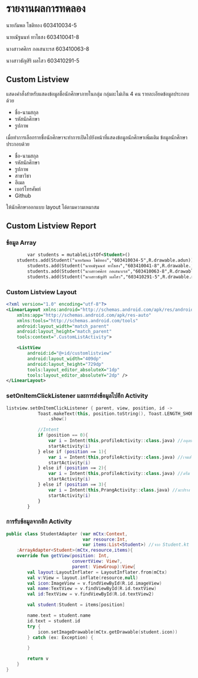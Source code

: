 # รายงานผลการทดลอง

นายกัมพล โชติทอง 603410034-5

นายณัฐนนท์ ทาไธสง 603410041-8

นางสาวศศิกร กอเสนาะรส 603410063-8

นางสาวธัญสิริ ผลไสว 603410291-5

## Custom Listview

แสดงคำสั่งสำหรับแสดงข้อมูลชื่อนักศึกษาภายในกลุ่ม กลุ่มละไม่เกิน 4 คน รายละเอียดข้อมูลประกอบด้วย

- ชื่อ-นามสกุล
- รหัสนักศึกษา
- รูปภาพ

เมื่อทำการเลือกรายชื่อนักศึกษาจะทำการเปิดไปยังหน้าที่แสดงข้อมูลนักศึกษาเพิ่มเติม ข้อมูลนักศึกษาประกอบด้วย

- ชื่อ-นามสกุล
- รหัสนักศึกษา
- รูปภาพ
- สาขาวิชา
- อีเมล
- เบอร์โทรศัพท์
- Github

ให้นักศึกษาออกแบบ layout ได้ตามความเหมาสม

## Custom Listview Report

### ข้อมูล Array

```xml
        var students = mutableListOf<Student>()
	students.add(Student("นายกัมพล โชติทอง","603410034-5",R.drawable.adun))
        students.add(Student("นายณัฐนนท์ ทาไธสง","603410041-8",R.drawable.james))
        students.add(Student("นางสาวศศิกร กอเสนาะรส","603410063-8",R.drawable.dream))
        students.add(Student("นางสาวธัญสิริ ผลไสว","603410291-5",R.drawable.maprangpf))

```

### Custom Listview Layout

```xml
<?xml version="1.0" encoding="utf-8"?>
<LinearLayout xmlns:android="http://schemas.android.com/apk/res/android"
    xmlns:app="http://schemas.android.com/apk/res-auto"
    xmlns:tools="http://schemas.android.com/tools"
    android:layout_width="match_parent"
    android:layout_height="match_parent"
    tools:context=".CustomListActivity">

    <ListView
        android:id="@+id/customlistview"
        android:layout_width="409dp"
        android:layout_height="729dp"
        tools:layout_editor_absoluteX="1dp"
        tools:layout_editor_absoluteY="2dp" />
</LinearLayout>

```

### setOnItemClickListener และการส่งข้อมูลไปอีก Activity

```kotlin
listview.setOnItemClickListener { parent, view, position, id ->
            Toast.makeText(this, position.toString(), Toast.LENGTH_SHORT)
                .show()

            //Intent
            if (position == 0){
                var i = Intent(this,profileActivity::class.java) //อดุลย์
                startActivity(i)
            } else if (position == 1){
                var i = Intent(this,profileActivity::class.java) //เจมส์
                startActivity(i)
            } else if (position == 2){
                var i = Intent(this,profileActivity::class.java) //ดรีม
                startActivity(i)
            } else if (position == 3){
                var i = Intent(this,PrangActivity::class.java) //มะปราง
                startActivity(i)
            }
        }
```

### การรับข้อมูลจากอีก Activity

```kotlin
public class StudentAdapter (var mCtx:Context,
                             var resource:Int,
                             var items:List<Student>) //จาก Student.kt
    :ArrayAdapter<Student>(mCtx,resource,items){
    override fun getView(position: Int,
                         convertView: View?,
                         parent: ViewGroup):View{
        val layout:LayoutInflater = LayoutInflater.from(mCtx)
        val v:View = layout.inflate(resource,null)
        val icon:ImageView = v.findViewById(R.id.imageView)
        val name:TextView = v.findViewById(R.id.textView)
        val id:TextView = v.findViewById(R.id.textView2)

        val student:Student = items[position]

        name.text = student.name
        id.text = student.id
        try {
            icon.setImageDrawable(mCtx.getDrawable(student.icon))
        } catch (ex: Exception) {

        }

        return v
    }
}

```
